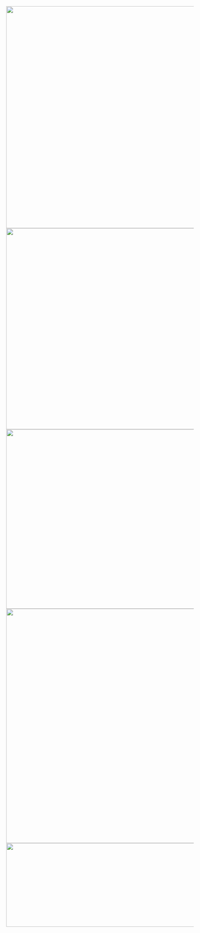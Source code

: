 <img src="https://farm8.staticflickr.com/7521/27086869725_6c1751edd9_z.jpg" width="640" height="594">
<img src="https://farm8.staticflickr.com/7162/26812562890_920ee17fa6_z.jpg" width="640" height="538">
<img src="https://farm8.staticflickr.com/7714/26481372844_9630383161_z.jpg" width="640" height="480">
<img src="https://farm8.staticflickr.com/7234/27086869605_cc56ed47e3_z.jpg" width="640" height="627">
<img src="https://farm8.staticflickr.com/7676/27086869535_93b1b0856a_z.jpg" width="598" height="224">
